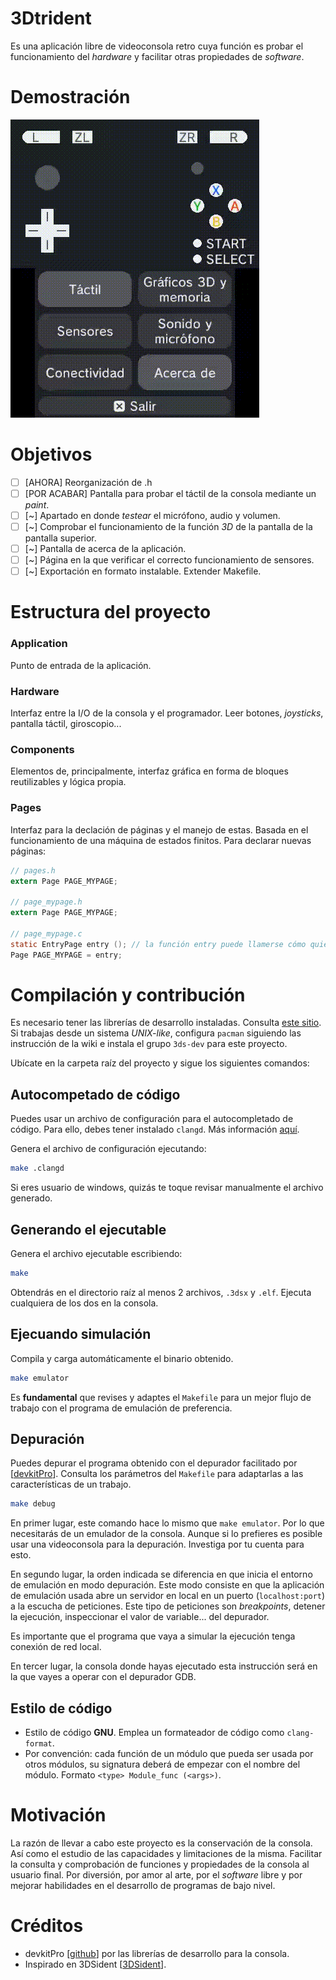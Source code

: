 # 3Dtrident

Es una aplicación libre de videoconsola retro cuya función es probar el funcionamiento del *hardware* y facilitar otras propiedades de *software*.

# Demostración

![Demostración](demo.gif)

# Objetivos

- [ ] [AHORA] Reorganización de .h
- [ ] [POR ACABAR] Pantalla para probar el táctil de la consola mediante un _paint_.
- [ ] [~] Apartado en donde _testear_ el micrófono, audio y volumen.
- [ ] [~] Comprobar el funcionamiento de la función _3D_ de la pantalla de la pantalla superior.
- [ ] [~] Pantalla de acerca de la aplicación.
- [ ] [~] Página en la que verificar el correcto funcionamiento de sensores.
- [ ] [~] Exportación en formato instalable. Extender Makefile.

# Estructura del proyecto

### Application

Punto de entrada de la aplicación.

### Hardware

Interfaz entre la I/O de la consola y el programador. Leer botones, *joysticks*, pantalla táctil, giroscopio...

### Components

Elementos de, principalmente, interfaz gráfica en forma de bloques reutilizables y lógica propia.

### Pages

Interfaz para la declación de páginas y el manejo de estas. Basada en el funcionamiento de una máquina de estados finitos.
Para declarar nuevas páginas:

```c
// pages.h
extern Page PAGE_MYPAGE;

// page_mypage.h
extern Page PAGE_MYPAGE;

// page_mypage.c
static EntryPage entry (); // la función entry puede llamerse cómo quiera. Recomendable que sea static y no declararla en su .h.
Page PAGE_MYPAGE = entry;
```

# Compilación y contribución

Es necesario tener las librerías de desarrollo instaladas. Consulta [este sitio](https://devkitpro.org/wiki/Getting_Started).
Si trabajas desde un sistema _UNIX-like_, configura `pacman` siguiendo las instrucción de la wiki e instala el grupo `3ds-dev` para este proyecto.

Ubícate en la carpeta raíz del proyecto y sigue los siguientes comandos:

## Autocompetado de código

Puedes usar un archivo de configuración para el autocompletado de código. Para ello, debes tener instalado `clangd`. Más información [aquí](https://github.com/clangd/clangd).

Genera el archivo de configuración ejecutando:

```sh
make .clangd
```

Si eres usuario de windows, quizás te toque revisar manualmente el archivo generado.

## Generando el ejecutable

Genera el archivo ejecutable escribiendo:

```sh
make
```

Obtendrás en el directorio raíz al menos 2 archivos, `.3dsx` y `.elf`. Ejecuta cualquiera de los dos en la consola.

## Ejecuando simulación

Compila y carga automáticamente el binario obtenido.

```sh
make emulator
```

Es **fundamental** que revises y adaptes el `Makefile` para un mejor flujo de trabajo con el programa de emulación de
preferencia.

## Depuración

Puedes depurar el programa obtenido con el depurador facilitado por [[devkitPro](https://github.com/devkitPro)].
Consulta los parámetros del `Makefile` para adaptarlas a las características de un trabajo.

```sh
make debug
```

En primer lugar, este comando hace lo mismo que `make emulator`. Por lo que necesitarás de un emulador de la consola.
Aunque si lo prefieres es posible usar una videoconsola para la depuración. Investiga por tu cuenta para esto.

En segundo lugar, la orden indicada se diferencia en que inicia el entorno de emulación en modo depuración. Este modo
consiste en que la aplicación de emulación usada abre un servidor en local en un puerto (`localhost:port`) a la escucha
de peticiones. Este tipo de peticiones son *breakpoints*, detener la ejecución, inspeccionar el valor de variable... del
depurador.

Es importante que el programa que vaya a simular la ejecución tenga conexión de red local.

En tercer lugar, la consola donde hayas ejecutado esta instrucción será en la que vayes a operar con el depurador GDB.

## Estilo de código

- Estilo de código **GNU**. Emplea un formateador de código como `clang-format`.
- Por convención: cada función de un módulo que pueda ser usada por otros módulos, su signatura deberá de empezar con el nombre del módulo. Formato `<type> Module_func (<args>)`.

# Motivación

La razón de llevar a cabo este proyecto es la conservación de la consola. Así como el estudio de las capacidades y limitaciones de la misma.
Facilitar la consulta y comprobación de funciones y propiedades de la consola al usuario final.
Por diversión, por amor al arte, por el *software* libre y por mejorar habilidades en el desarrollo de programas de bajo nivel.

# Créditos

- devkitPro [[github](https://github.com/devkitPro)] por las librerías de desarrollo para la consola.
- Inspirado en 3DSident [[3DSident](https://github.com/joel16/3DSident)].
